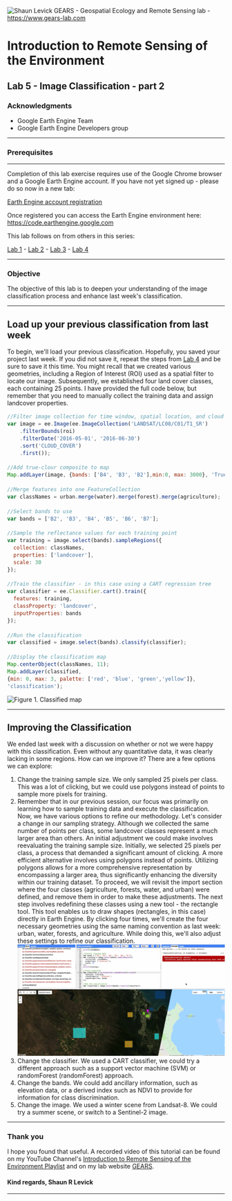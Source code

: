 ![Shaun Levick](Logo3.png)
GEARS - Geospatial Ecology and Remote Sensing lab - https://www.gears-lab.com

# Introduction to Remote Sensing of the Environment
Lab 5 - Image Classification - part 2
--------------

### Acknowledgments
- Google Earth Engine Team
- Google Earth Engine Developers group

------

### Prerequisites
-------------

Completion of this lab exercise requires use of the Google Chrome browser and a Google Earth Engine account. If you have not yet signed up - please do so now in a new tab:

[Earth Engine account registration](https://signup.earthengine.google.com/)

Once registered you can access the Earth Engine environment here:
https://code.earthengine.google.com

This lab follows on from others in this series:

[Lab 1](https://github.com/naribi/GEARS/blob/master/Intro_RS_Lab1.md) -
[Lab 2](https://github.com/naribi/GEARS/blob/master/Intro_RS_Lab2.md) -
[Lab 3](https://github.com/naribi/GEARS/blob/master/Intro_RS_Lab3.md) -
[Lab 4](https://github.com/naribi/GEARS/blob/master/Intro_RS_Lab4.md)

------------------------------------------------------------------------

### Objective

The objective of this lab is to deepen your understanding of the image classification process and enhance last week's classification. 


----------

## Load up your previous classification from last week

To begin, we'll load your previous classification. Hopefully, you saved your project last week. 
If you did not save it, repeat the steps from [Lab 4](https://github.com/naribi/GEARS/blob/master/Intro_RS_Lab4.md) and be sure to save it this time. 
You might recall that we created various geometries, including a Region of Interest (ROI) used as a spatial filter to locate our image. 
Subsequently, we established four land cover classes, each containing 25 points. 
I have provided the full code below, but remember that you need to manually collect the training data and assign landcover properties.

```JavaScript
//Filter image collection for time window, spatial location, and cloud cover
var image = ee.Image(ee.ImageCollection('LANDSAT/LC08/C01/T1_SR')
    .filterBounds(roi)
    .filterDate('2016-05-01', '2016-06-30')
    .sort('CLOUD_COVER')
    .first());

//Add true-clour composite to map
Map.addLayer(image, {bands: ['B4', 'B3', 'B2'],min:0, max: 3000}, 'True colour image');

//Merge features into one FeatureCollection
var classNames = urban.merge(water).merge(forest).merge(agriculture);

//Select bands to use
var bands = ['B2', 'B3', 'B4', 'B5', 'B6', 'B7'];

//Sample the reflectance values for each training point
var training = image.select(bands).sampleRegions({
  collection: classNames,
  properties: ['landcover'],
  scale: 30
});

//Train the classifier - in this case using a CART regression tree
var classifier = ee.Classifier.cart().train({
  features: training,
  classProperty: 'landcover',
  inputProperties: bands
});

//Run the classification
var classified = image.select(bands).classify(classifier);

//Display the classification map
Map.centerObject(classNames, 11);
Map.addLayer(classified,
{min: 0, max: 3, palette: ['red', 'blue', 'green','yellow']},
'classification');
```

![Figure 1. Classified map](screenshots/l4_classified.png)

-----
## Improving the Classification

We ended last week with a discussion on whether or not we were happy with this classification. Even without any quantitative data, it was clearly lacking in some regions. How can we improve it? There are a few options we can explore:

1. Change the training sample size. We only sampled 25 pixels per class. This was a lot of clicking, but we could use polygons instead of points to sample more pixels for training.
2. Remember that in our previous session, our focus was primarily on learning how to sample training data and execute the classification. Now, we have various options to refine our methodology.
Let's consider a change in our sampling strategy. Although we collected the same number of points per class, some landcover classes represent a much larger area than others. 
An initial adjustment we could make involves reevaluating the training sample size. Initially, we selected 25 pixels per class, a process that demanded a significant amount of clicking. 
A more efficient alternative involves using polygons instead of points. 
Utilizing polygons allows for a more comprehensive representation by encompassing a larger area, thus significantly enhancing the diversity within our training dataset.
To proceed, we will revisit the import section where the four classes (agriculture, forests, water, and urban) were defined, and remove them in order to make these adjustments.
The next step involves redefining these classes using a new tool - the rectangle tool. This tool enables us to draw shapes (rectangles, in this case) directly in Earth Engine. 
By clicking four times, we'll create the four necessary geometries using the same naming convention as last week: urban, water, forests, and agriculture. 
While doing this, we'll also adjust these settings to refine our classification.
![Figure 2. Classified map](screenshots/l5-Add-Polygons-and-change-Classification-Algo.png)
4. Change the classifier. We used a CART classifier, we could try a different approach such as a support vector machine (SVM) or randomForest (randomForest) approach.
5. Change the bands. We could add ancillary information, such as elevation data, or a derived index such as NDVI to provide for information for class discrimination.
6. Change the image. We used a winter scene from Landsat-8. We could try a summer scene, or switch to a Sentinel-2 image.


-------
### Thank you

I hope you found that useful. A recorded video of this tutorial can be found on my YouTube Channel's [Introduction to Remote Sensing of the Environment Playlist](https://www.youtube.com/playlist?list=PLf6lu3bePWHDi3-lrSqiyInMGQXM34TSV) and on my lab website [GEARS](https://www.gears-lab.com).

#### Kind regards, Shaun R Levick
------
